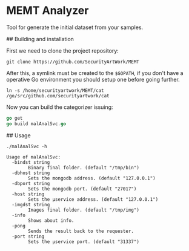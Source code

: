 # MEMT Analyzer

Tool for generate the initial dataset from your samples.

## Building and installation

First we need to clone the project repository:

`git clone https://github.com/SecurityArtWork/MEMT`

After this, a symlink must be created to the `$GOPATH`, if you don't have a operative Go environment you should setup one before going further.

`ln -s /home/securityartwork/MEMT/cat /go/src/github.com/securityartwork/cat`

Now you can build the categorizer issuing:


```go
go get
go build malAnalSvc.go
```


## Usage

```
./malAnalSvc -h

Usage of malAnalSvc:
  -bindst string
        Binary final folder. (default "/tmp/bin")
  -dbhost string
        Sets the mongodb address. (default "127.0.0.1")
  -dbport string
        Sets the mongodb port. (default "27017")
  -host string
        Sets the μservice address. (default "127.0.0.1")
  -imgdst string
        Images final folder. (default "/tmp/img")
  -info
        Shows about info.
  -pong
        Sends the result back to the requester.
  -port string
        Sets the μservice port. (default "31337")
```

